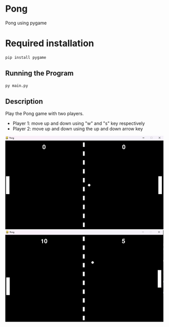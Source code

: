 # Pong
Pong using pygame

# Required installation
```python
pip install pygame
```
## Running the Program
```python
py main.py
```

## Description 
Play the Pong game with two players.
- Player 1: move up and down using "w" and "s" key respectively
- Player 2: move up and down using the up and down arrow key

<img src = "examples/pongPlaying.png" width="500">

<img src = "examples/pongPlayingScore.png" width="500">
